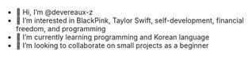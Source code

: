 - 👋 Hi, I’m @devereaux-z
- 👀 I’m interested in BlackPink, Taylor Swift, self-development, financial freedom, and programming
- 🌱 I’m currently learning programming and Korean language
- 💞️ I’m looking to collaborate on small projects as a beginner
<!--- - 📫 How to reach me ... ---!>

<!---
devereaux-z/devereaux-z is a ✨ special ✨ repository because its `README.md` (this file) appears on your GitHub profile.
You can click the Preview link to take a look at your changes.
--->

